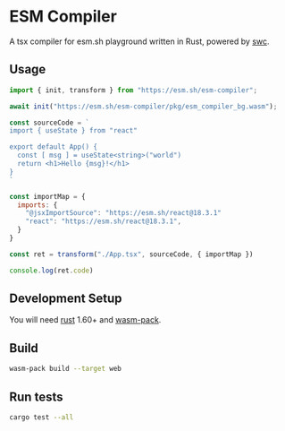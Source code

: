 # ESM Compiler

A tsx compiler for esm.sh playground written in Rust, powered by [swc](https://swc.rs).

## Usage

```js
import { init, transform } from "https://esm.sh/esm-compiler";

await init("https://esm.sh/esm-compiler/pkg/esm_compiler_bg.wasm");

const sourceCode = `
import { useState } from "react"

export default App() {
  const [ msg ] = useState<string>("world")
  return <h1>Hello {msg}!</h1>
}
`

const importMap = {
  imports: {
    "@jsxImportSource": "https://esm.sh/react@18.3.1"
    "react": "https://esm.sh/react@18.3.1",
  }
}

const ret = transform("./App.tsx", sourceCode, { importMap })

console.log(ret.code)
```

## Development Setup

You will need [rust](https://www.rust-lang.org/tools/install) 1.60+ and
[wasm-pack](https://rustwasm.github.io/wasm-pack/installer/).

## Build

```bash
wasm-pack build --target web
```

## Run tests

```bash
cargo test --all
```

